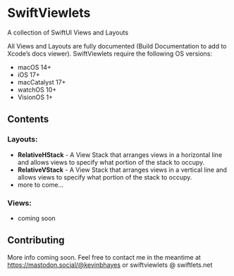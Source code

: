 # SwiftViewlets

A collection of SwiftUI Views and Layouts

All Views and Layouts are fully documented (Build Documentation to add to Xcode’s docs viewer). SwiftViewlets require the following OS versions:
- macOS 14+
- iOS 17+
- macCatalyst 17+
- watchOS 10+
- VisionOS 1+

## Contents

### Layouts:
- **RelativeHStack** - A View Stack that arranges views in a horizontal line and allows views to specify what portion of the stack to occupy. 
- **RelativeVStack** - A View Stack that arranges views in a vertical line and allows views to specify what portion of the stack to occupy. 
- more to come…

### Views:
- coming soon

## Contributing

More info coming soon. Feel free to contact me in the meantime at https://mastodon.social/@kevinbhayes or swiftviewlets @ swiftlets.net


